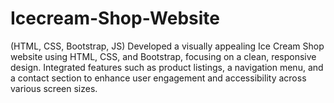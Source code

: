 # Icecream-Shop-Website
(HTML, CSS, Bootstrap, JS) Developed a visually appealing Ice Cream Shop website using HTML, CSS, and Bootstrap, focusing on a clean, responsive design. Integrated features such as product listings, a navigation menu, and a contact section to enhance user engagement and accessibility across various screen sizes.
